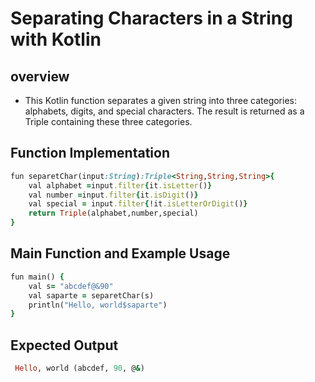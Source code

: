 # Separating Characters in a String with Kotlin

## overview

- This Kotlin function separates a given string into three categories: alphabets, digits, and special characters. The result is returned as a Triple containing these three categories.

## Function Implementation
```ruby
fun separetChar(input:String):Triple<String,String,String>{
    val alphabet =input.filter{it.isLetter()}
    val number =input.filter{it.isDigit()}
    val special = input.filter{!it.isLetterOrDigit()}
    return Triple(alphabet,number,special)
}
```

## Main Function and Example Usage
```ruby
fun main() {
    val s= "abcdef@&90"
    val saparte = separetChar(s)
    println("Hello, world$saparte")
}
```
## Expected Output

```ruby
 Hello, world (abcdef, 90, @&)
 ```